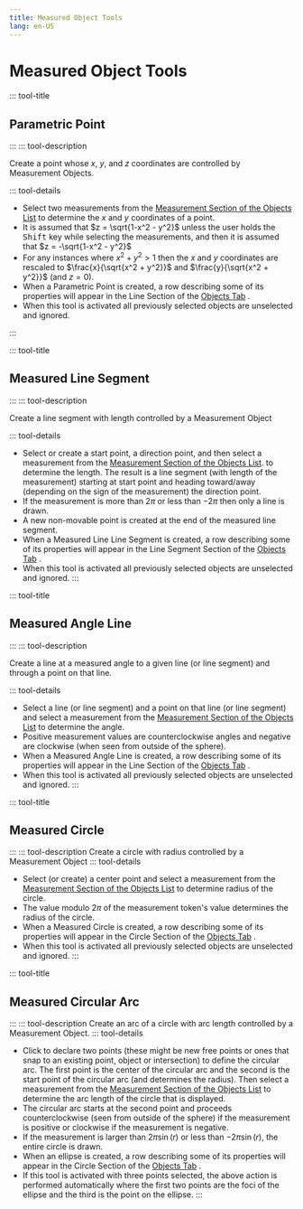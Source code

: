 ```yaml
---
title: Measured Object Tools
lang: en-US
---
```


# Measured Object Tools

::: tool-title

## Parametric Point

:::
::: tool-description

Create a point whose $x$, $y$, and $z$ coordinates are controlled by Measurement Objects.

::: tool-details

- Select two measurements from the [Measurement Section of the Objects List](/userguide/toolsobjectspanel#objects-list) to determine the $x$ and $y$ coordinates of a point.
- It is assumed that $z = \sqrt{1-x^2 - y^2}$ unless the user holds the <kbd>Shift</kbd> key while selecting the measurements, and then it is assumed that $z = -\sqrt{1-x^2 - y^2}$
- For any instances where $x^2 + y^2 >1$ then the $x$ and $y$ coordinates are rescaled to $\frac{x}{\sqrt{x^2 + y^2}}$ and $\frac{y}{\sqrt{x^2 + y^2}}$ (and $z=0$).
- When a Parametric Point is created, a row describing some of its properties will appear in the Line Section of the [Objects Tab](/userguide/#objects-tab) <icon-base  iconName="objectsTab"> </icon-base>.
- When this tool is activated all previously selected objects are unselected and ignored.

:::

::: tool-title

## Measured Line Segment

:::
::: tool-description

Create a line segment with length controlled by a Measurement Object

::: tool-details

- Select or create a start point, a direction point, and then select a measurement from the [Measurement Section of the Objects List](/userguide/toolsobjectspanel#objects-list). to determine the length. The result is a line segment (with length of the measurement) starting at start point and heading toward/away (depending on the sign of the measurement) the direction point.
- If the measurement is more than $2\pi$ or less than $-2\pi$ then only a line is drawn.
- A new non-movable point is created at the end of the measured line segment.
- When a Measured Line Line Segment is created, a row describing some of its properties will appear in the Line Segment Section of the [Objects Tab](/userguide/#objects-tab) <icon-base  iconName="objectsTab"> </icon-base>.
- When this tool is activated all previously selected objects are unselected and ignored.
  :::

::: tool-title

## Measured Angle Line

:::
::: tool-description

Create a line at a measured angle to a given line (or line segment) and through a point on that line.

::: tool-details

- Select a line (or line segment) and a point on that line (or line segment) and select a measurement from the [Measurement Section of the Objects List](/userguide/toolsobjectspanel#objects-list) to determine the angle.
- Positive measurement values are counterclockwise angles and negative are clockwise (when seen from outside of the sphere).
- When a Measured Angle Line is created, a row describing some of its properties will appear in the Line Section of the [Objects Tab](/userguide/#objects-tab) <icon-base  iconName="objectsTab"> </icon-base>.
- When this tool is activated all previously selected objects are unselected and ignored.
  :::

::: tool-title

## Measured Circle <icon-base notInLine iconName="measuredCircle"> </icon-base>

:::
::: tool-description
Create a circle with radius controlled by a Measurement Object
::: tool-details

- Select (or create) a center point and select a measurement from the [Measurement Section of the Objects List](/userguide/toolsobjectspanel#objects-list) to determine radius of the circle.
- The value modulo $2\pi$ of the measurement token's value determines the radius of the circle.
- When a Measured Circle is created, a row describing some of its properties will appear in the Circle Section of the [Objects Tab](/userguide/#objects-tab) <icon-base  iconName="objectsTab"> </icon-base>.
- When this tool is activated all previously selected objects are unselected and ignored.
  :::

::: tool-title

## Measured Circular Arc

:::
::: tool-description
Create an arc of a circle with arc length controlled by a Measurement Object.
::: tool-details

- Click to declare two points (these might be new free points or ones that snap to an existing point, object or intersection) to define the circular arc. The first point is the center of the circular arc and the second is the start point of the circular arc (and determines the radius). Then select a measurement from the [Measurement Section of the Objects List](/userguide/toolsobjectspanel#objects-list) to determine the arc length of the circle that is displayed.
- The circular arc starts at the second point and proceeds counterclockwise (seen from outside of the sphere) if the measurement is positive or clockwise if the measurement is negative.
- If the measurement is larger than $2\pi\sin(r)$ or less than $-2\pi\sin(r)$, the entire circle is drawn.
- When an ellipse is created, a row describing some of its properties will appear in the Circle Section of the [Objects Tab](/userguide/#objects-tab) <icon-base  iconName="objectsTab"> </icon-base>.
- If this tool is activated with three points selected, the above action is performed automatically where the first two points are the foci of the ellipse and the third is the point on the ellipse.
  :::
